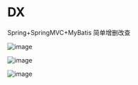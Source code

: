 # DX
Spring+SpringMVC+MyBatis  简单增删改查

![image](https://github.com/NiceMidnight/DX/assets/104011618/5f0f128f-01d0-4495-8f6b-d42152cdbdd1)

![image](https://github.com/NiceMidnight/DX/assets/104011618/70c0b6a2-332d-4008-9de0-18289f6c786a)

![image](https://github.com/NiceMidnight/DX/assets/104011618/4c66c93b-166f-43e5-aac7-51bfb6b93188)
